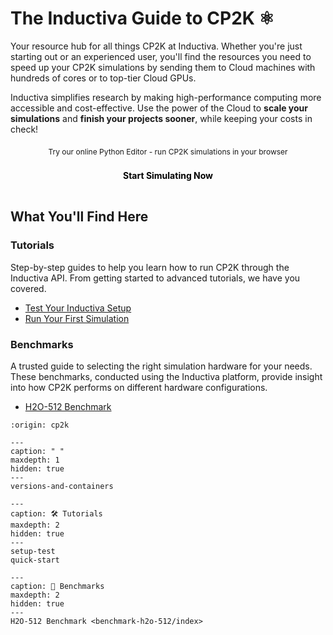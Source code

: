 # The Inductiva Guide to CP2K ⚛️

Your resource hub for all things CP2K at Inductiva. Whether you're just starting out or an experienced user, you'll find the resources you need to speed up your CP2K simulations by sending them to Cloud machines with hundreds of cores or to top-tier Cloud GPUs.

Inductiva simplifies research by making high-performance computing more accessible and cost-effective. Use the power of the Cloud to **scale your simulations** and **finish your projects sooner**, while keeping your costs in check!

<div style="text-align: center; margin: 20px 0;">
  <div style="font-size: 12px; margin-bottom: 6px;">Try our online Python Editor - run CP2K simulations in your browser</div>
  <a href="https://console.inductiva.ai/editor?simulator_name=cp2k" 
     style="display: inline-block; width: 55%; padding: 16px 24px; font-size: 14px; font-weight: bold; background-color: var(--playground-button); color: black; text-decoration: none; text-align: center; border-radius: 8px;"
     target="_blank">
    Start Simulating Now
  </a>
</div>

## What You'll Find Here

### Tutorials
Step-by-step guides to help you learn how to run CP2K through the Inductiva API. From getting started to advanced tutorials, we have you covered.

- [Test Your Inductiva Setup](setup-test)
- [Run Your First Simulation](quick-start)

### Benchmarks
A trusted guide to selecting the right simulation hardware for your needs. These benchmarks, conducted using the Inductiva platform, provide insight into how CP2K performs on different hardware configurations.

- [H2O-512 Benchmark](./benchmark-h2o-512/index.md)

```{banner}
:origin: cp2k
```

```{toctree}
---
caption: " "
maxdepth: 1
hidden: true
---
versions-and-containers
```


```{toctree}
---
caption: 🛠️ Tutorials
maxdepth: 2
hidden: true
---
setup-test
quick-start
```

```{toctree}
---
caption: 🚀 Benchmarks
maxdepth: 2
hidden: true
---
H2O-512 Benchmark <benchmark-h2o-512/index>
```